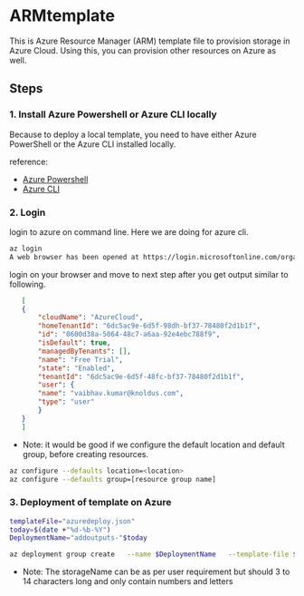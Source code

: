 # ARMtemplate

This is Azure Resource Manager (ARM) template file to provision storage in Azure Cloud. Using this, you can provision other resources on Azure as well.

## Steps

### 1. Install Azure Powershell or Azure CLI locally

 Because to deploy a local template, you need to have either Azure PowerShell or the Azure CLI installed locally.

 reference:

* [Azure Powershell](https://learn.microsoft.com/en-us/powershell/azure/install-az-ps?view=azps-9.2.0)
* [Azure CLI](https://learn.microsoft.com/en-us/cli/azure/install-azure-cli)

### 2. Login

 login to azure on command line. Here we are doing for azure cli.

 ```bash
 az login
 A web browser has been opened at https://login.microsoftonline.com/organizations/oauth2/v2.0/authorize. Please continue the login in the web browser. If no web browser is available or if the web browser fails to open, use device code flow with `az login --use-device-code`.

 ```

 login on your browser and move to next step after you get output similar to following.

 ```json
    [
    {
        "cloudName": "AzureCloud",
        "homeTenantId": "6dc5ac9e-6d5f-98dh-bf37-78480f2d1b1f",
        "id": "0600d38a-5064-48c7-a6aa-92e4ebc788f9",
        "isDefault": true,
        "managedByTenants": [],
        "name": "Free Trial",
        "state": "Enabled",
        "tenantId": "6dc5ac9e-6d5f-48fc-bf37-78480f2d1b1f",
        "user": {
        "name": "vaibhav.kumar@knoldus.com",
        "type": "user"
        }
    }
    ]
 ```

* Note: it would be good if we configure the default location and default group, before creating resources.

```bash
az configure --defaults location=<location> 
az configure --defaults group=[resource group name]
```

### 3. Deployment of template on Azure

```bash
templateFile="azuredeploy.json"
today=$(date +"%d-%b-%Y")
DeploymentName="addoutputs-"$today

az deployment group create   --name $DeploymentName   --template-file $templateFile   --parameters storageSKU=Standard_LRS storageName=azureqwerty123
```

* Note: The storageName can be as per user requirement but should 3 to 14 characters long and only contain numbers and letters

